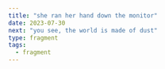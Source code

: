 ```yaml
---
title: "she ran her hand down the monitor"
date: 2023-07-30
next: "you see, the world is made of dust"
type: fragment
tags: 
  - fragment
---
```

